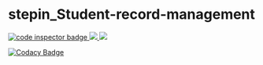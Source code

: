 # stepin_Student-record-management
<a href="https://frontend.code-inspector.com/public/user/github/DasariTejaSai1">
   <img src="https://code-inspector.com/public/badge/user/github/DasariTejaSai1?style=light" alt="code inspector badge" />
   <img src="https://www.code-inspector.com/project/27907/score/svg" />
   <img src="https://www.code-inspector.com/project/27907/status/svg" />

</a>


[![Codacy Badge](https://app.codacy.com/project/badge/Grade/afa4b737728f4f3c8a6542c5d6f5fad4)](https://www.codacy.com/gh/DasariTejaSai1/stepin_Student-record-management/dashboard?utm_source=github.com&amp;utm_medium=referral&amp;utm_content=DasariTejaSai1/stepin_Student-record-management&amp;utm_campaign=Badge_Grade)
